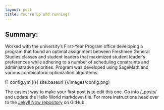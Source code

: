 ```yaml
---
layout: post
title: You're up and running!
---
```


## Summary:

Worked with the university’s First-Year Program office developing a program that found an optimal assignment between Freshmen General Studies classes and student leaders that maximized student leader’s preferences while adhering to a number of scheduling constraints and administrative priorities. Program was developed using SageMath and various combinatoric optimization algorithms.

![_config.yml]({{ site.baseurl }}/images/config.png)

The easiest way to make your first post is to edit this one. Go into /_posts/ and update the Hello World markdown file. For more instructions head over to the [Jekyll Now repository](https://github.com/barryclark/jekyll-now) on GitHub.
